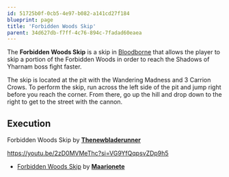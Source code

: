 ```yaml
---
id: 51725b0f-0cb5-4e97-b082-a141cd27f184
blueprint: page
title: 'Forbidden Woods Skip'
parent: 34d627db-f7ff-4c76-894c-7fadad60eaea
---
```

The **Forbidden Woods Skip** is a skip in [Bloodborne](/bloodborne) that allows the player to skip a portion of the Forbidden Woods in order to reach the Shadows of Yharnam boss fight faster.

The skip is located at the pit with the Wandering Madness and 3 Carrion Crows. To perform the skip, run across the left side of the pit and jump right before you reach the corner. From there, go up the hill and drop down to the right to get to the street with the cannon.

## Execution

Forbidden Woods Skip by [**Thenewbladerunner**](https://www.youtube.com/@thenewbladerunner)

https://youtu.be/2zD0MVMeThc?si=VG9YfQqpsvZDp9h5

- [Forbidden Woods Skip](https://www.youtube.com/watch?v=qt6NT8dDnYI) by [**Maarionete**](https://www.twitch.tv/Maarionete)
